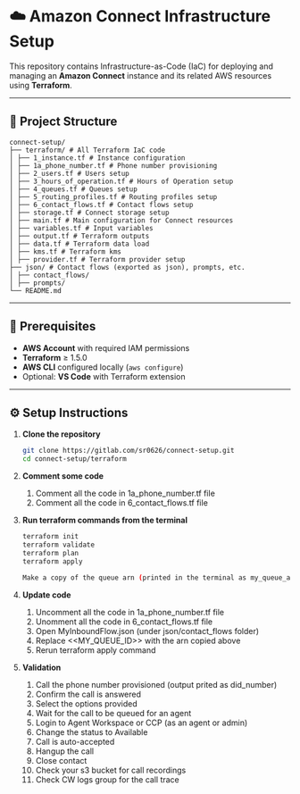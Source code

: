 # ☁️ Amazon Connect Infrastructure Setup

This repository contains Infrastructure-as-Code (IaC) for deploying and managing an **Amazon Connect** instance and its related AWS resources using **Terraform**.

---

## 📁 Project Structure
    connect-setup/
    ├── terraform/ # All Terraform IaC code
    │ ├── 1_instance.tf # Instance configuration
    │ ├── 1a_phone_number.tf # Phone number provisioning
    │ ├── 2_users.tf # Users setup
    │ ├── 3_hours_of_operation.tf # Hours of Operation setup
    │ ├── 4_queues.tf # Queues setup
    │ ├── 5_routing_profiles.tf # Routing profiles setup
    │ ├── 6_contact_flows.tf # Contact flows setup
    │ ├── storage.tf # Connect storage setup
    │ ├── main.tf # Main configuration for Connect resources
    │ ├── variables.tf # Input variables
    │ ├── output.tf # Terraform outputs
    │ ├── data.tf # Terraform data load
    │ ├── kms.tf # Terraform kms
    │ ├── provider.tf # Terraform provider setup
    ├── json/ # Contact flows (exported as json), prompts, etc.
    │ ├── contact_flows/
    │ ├── prompts/
    └── README.md


---

## 🚀 Prerequisites

- **AWS Account** with required IAM permissions
- **Terraform** ≥ 1.5.0
- **AWS CLI** configured locally (`aws configure`)
- Optional: **VS Code** with Terraform extension

---

## ⚙️ Setup Instructions

1. **Clone the repository**
   ```bash
   git clone https://gitlab.com/sr0626/connect-setup.git
   cd connect-setup/terraform

2. **Comment some code**
    1. Comment all the code in 1a_phone_number.tf file
    2. Comment all the code in 6_contact_flows.tf file

3. **Run terraform commands from the terminal**
    ```bash
    terraform init
    terraform validate
    terraform plan
    terraform apply
    
    Make a copy of the queue arn (printed in the terminal as my_queue_arn) 

4. **Update code**
    1. Uncomment all the code in 1a_phone_number.tf file
    2. Unomment all the code in 6_contact_flows.tf file
    3. Open MyInboundFlow.json (under json/contact_flows folder)
    4. Replace <<MY_QUEUE_ID>> with the arn copied above  
    5. Rerun terraform apply command

5. **Validation**
    1. Call the phone number provisioned  (output prited as did_number)
    2. Confirm the call is answered
    3. Select the options provided
    4. Wait for the call to be queued for an agent
    5. Login to Agent Workspace or CCP (as an agent or admin)
    6. Change the status to Available
    7. Call is auto-accepted
    8. Hangup the call
    9. Close contact
    10. Check your s3 bucket for call recordings
    11. Check CW logs group for the call trace
